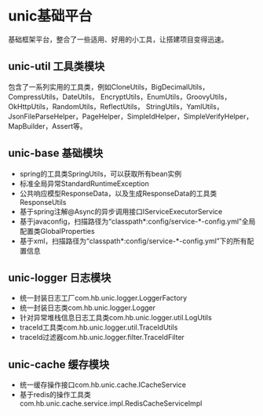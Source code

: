 # unic基础平台
基础框架平台，整合了一些适用、好用的小工具，让搭建项目变得迅速。
## unic-util 工具类模块
包含了一系列实用的工具类，例如CloneUtils，BigDecimalUtils，CompressUtils，DateUtils，
EncryptUtils，EnumUtils，GroovyUtils，OkHttpUtils，RandomUtils，ReflectUtils，
StringUtils，YamlUtils，JsonFileParseHelper，PageHelper，SimpleIdHelper，SimpleVerifyHelper，MapBuilder，Assert等。
## unic-base 基础模块
- spring的工具类SpringUtils，可以获取所有bean实例
- 标准全局异常StandardRuntimeException
- 公共响应模型ResponseData，以及生成ResponseData的工具类ResponseUtils
- 基于spring注解@Async的异步调用接口IServiceExecutorService
- 基于javaconfig，扫描路径为“classpath*:config/service-*-config.yml”全局配置类GlobalProperties
- 基于xml，扫描路径为“classpath*:config/service-*-config.yml”下的所有配置信息
## unic-logger 日志模块
- 统一封装日志工厂com.hb.unic.logger.LoggerFactory
- 统一封装日志类com.hb.unic.logger.Logger
- 针对异常堆栈信息日志工具类com.hb.unic.logger.util.LogUtils
- traceId工具类com.hb.unic.logger.util.TraceIdUtils
- traceId过滤器com.hb.unic.logger.filter.TraceIdFilter
## unic-cache 缓存模块
- 统一缓存操作接口com.hb.unic.cache.ICacheService
- 基于redis的操作工具类com.hb.unic.cache.service.impl.RedisCacheServiceImpl

